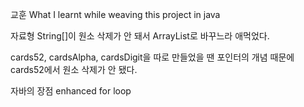 교훈 What I learnt while weaving this project in java

자료형 String[]이 원소 삭제가 안 돼서 ArrayList로 바꾸느라 애먹었다.

cards52, cardsAlpha, cardsDigit을 따로 만들었을 땐 포인터의 개념 때문에 cards52에서 원소 삭제가 안 됐다.

자바의 장점
enhanced for loop